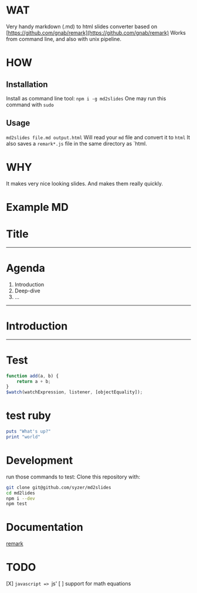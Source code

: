 WAT
===

Very handy markdown (.md) to html slides converter
based on [https://github.com/gnab/remark](https://github.com/gnab/remark)
Works from command line, and also with unix pipeline.


HOW
===

Installation
------------
Install as command line tool:
`npm i -g md2slides`
One may run this command with `sudo`

Usage
-----
`md2slides file.md output.html`
Will read your `md` file and convert it to `html`
It also saves a `remark*.js` file in the same directory as `html.

WHY
===
It makes very nice looking slides.
And makes them really quickly.

Example MD
==========

# Title

---

# Agenda

1. Introduction
2. Deep-dive
3. ...

---

# Introduction

---

# Test

```JavaScript
function add(a, b) {
	return a + b;
}
$watch(watchExpression, listener, [objectEquality]);
```

# test ruby

```ruby
puts "What's up?"
print "world"
```

# Development
run those commands to test:
Clone this repository with:

```bash
git clone git@github.com/syzer/md2slides
cd md2lides
npm i --dev
npm test
```

Documentation
=============
[remark](https://github.com/gnab/remark/wiki/Configuration#highlighting)

TODO
====
[X] ```javascript => ```js'
[ ] support for math equations
